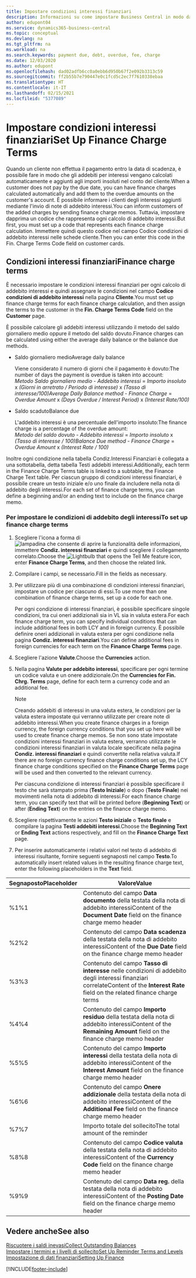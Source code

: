 ```yaml
---
title: Impostare condizioni interessi finanziari
description: Informazioni su come impostare Business Central in modo da poter informare i clienti degli addebiti aggiuntivi inviando note addebito interessi.
author: edupont04
ms.service: dynamics365-business-central
ms.topic: conceptual
ms.devlang: na
ms.tgt_pltfrm: na
ms.workload: na
ms.search.keywords: payment due, debt, overdue, fee, charge
ms.date: 12/03/2020
ms.author: edupont
ms.openlocfilehash: dad02adfb6cc0a0ebb6d950b67f2e092b3313c59
ms.sourcegitcommit: ff2b55b7e790447e0c1fcd5c2ec7f7610338ebaa
ms.translationtype: HT
ms.contentlocale: it-IT
ms.lasthandoff: 02/15/2021
ms.locfileid: "5377089"
---
```

# <a name="set-up-finance-charge-terms"></a><span data-ttu-id="70d6d-103">Impostare condizioni interessi finanziari</span><span class="sxs-lookup"><span data-stu-id="70d6d-103">Set Up Finance Charge Terms</span></span>

<span data-ttu-id="70d6d-104">Quando un cliente non effettua il pagamento entro la data di scadenza, è possibile fare in modo che gli addebiti per interessi vengano calcolati automaticamente e aggiunti agli importi insoluti nel conto del cliente.</span><span class="sxs-lookup"><span data-stu-id="70d6d-104">When a customer does not pay by the due date, you can have finance charges calculated automatically and add them to the overdue amounts on the customer's account.</span></span> <span data-ttu-id="70d6d-105">È possibile informare i clienti degli interessi aggiunti mediante l'invio di note di addebito interessi.</span><span class="sxs-lookup"><span data-stu-id="70d6d-105">You can inform customers of the added charges by sending finance charge memos.</span></span> <span data-ttu-id="70d6d-106">Tuttavia, impostare dapprima un codice che rappresenta ogni calcolo di addebito interessi.</span><span class="sxs-lookup"><span data-stu-id="70d6d-106">But first, you must set up a code that represents each finance charge calculation.</span></span> <span data-ttu-id="70d6d-107">Immettere quindi questo codice nel campo Codice condizioni di addebito interessi nelle schede cliente.</span><span class="sxs-lookup"><span data-stu-id="70d6d-107">Then you can enter this code in the Fin. Charge Terms Code field on customer cards.</span></span>  

## <a name="finance-charge-terms"></a><span data-ttu-id="70d6d-108">Condizioni interessi finanziari</span><span class="sxs-lookup"><span data-stu-id="70d6d-108">Finance charge terms</span></span>

<span data-ttu-id="70d6d-109">È necessario impostare le condizioni interessi finanziari per ogni calcolo di addebito interessi e quindi assegnare le condizioni nel campo **Codice condizioni di addebito interessi** nella pagina **Cliente**.</span><span class="sxs-lookup"><span data-stu-id="70d6d-109">You must set up finance charge terms for each finance charge calculation, and then assign the terms to the customer in the **Fin. Charge Terms Code** field on the **Customer** page.</span></span>

<span data-ttu-id="70d6d-110">È possibile calcolare gli addebiti interessi utilizzando il metodo del saldo giornaliero medio oppure il metodo del saldo dovuto.</span><span class="sxs-lookup"><span data-stu-id="70d6d-110">Finance charges can be calculated using either the average daily balance or the balance due methods.</span></span>

* <span data-ttu-id="70d6d-111">Saldo giornaliero medio</span><span class="sxs-lookup"><span data-stu-id="70d6d-111">Average daily balance</span></span>  
  
  <span data-ttu-id="70d6d-112">Viene considerato il numero di giorni che il pagamento è dovuto:</span><span class="sxs-lookup"><span data-stu-id="70d6d-112">The number of days the payment is overdue is taken into account:</span></span>  
  <span data-ttu-id="70d6d-113">*Metodo Saldo giornaliero medio* - *Addebito interessi* = *Importo insoluto* x *(Giorni in arretrato / Periodo di interesse)* x *(Tasso di interesse/100)*</span><span class="sxs-lookup"><span data-stu-id="70d6d-113">*Average Daily Balance method* - *Finance Charge* = *Overdue Amount* x *(Days Overdue / Interest Period)* x *(Interest Rate/100)*</span></span>

* <span data-ttu-id="70d6d-114">Saldo scaduto</span><span class="sxs-lookup"><span data-stu-id="70d6d-114">Balance due</span></span>  
  
  <span data-ttu-id="70d6d-115">L'addebito interessi è una percentuale dell'importo insoluto:</span><span class="sxs-lookup"><span data-stu-id="70d6d-115">The finance charge is a percentage of the overdue amount:</span></span>  
  <span data-ttu-id="70d6d-116">*Metodo del saldo dovuto* - *Addebito interessi* = *Importo insoluto* x *(Tasso di interesse / 100)*</span><span class="sxs-lookup"><span data-stu-id="70d6d-116">*Balance Due method* - *Finance Charge* = *Overdue Amount* x *(Interest Rate / 100)*</span></span>

<span data-ttu-id="70d6d-117">Inoltre ogni condizione nella tabella Condiz.Interessi Finanziari è collegata a una sottotabella, detta tabella Testi addebiti interessi.</span><span class="sxs-lookup"><span data-stu-id="70d6d-117">Additionally, each term in the Finance Charge Terms table is linked to a subtable, the Finance Charge Text table.</span></span> <span data-ttu-id="70d6d-118">Per ciascun gruppo di condizioni interessi finanziari, è possibile creare un testo iniziale e/o uno finale da includere nella nota di addebito degli interessi.</span><span class="sxs-lookup"><span data-stu-id="70d6d-118">For each set of finance charge terms, you can define a beginning and/or an ending text to include on the finance charge memo.</span></span>

### <a name="to-set-up-finance-charge-terms"></a><span data-ttu-id="70d6d-119">Per impostare le condizioni di addebito degli interessi</span><span class="sxs-lookup"><span data-stu-id="70d6d-119">To set up finance charge terms</span></span>

1. <span data-ttu-id="70d6d-120">Scegliere l'icona a forma di ![lampadina che consente di aprire la funzionalità delle informazioni](media/ui-search/search_small.png "Informazioni sull'operazione che si desidera eseguire"), immettere **Condiz. interessi finanziari** e quindi scegliere il collegamento correlato.</span><span class="sxs-lookup"><span data-stu-id="70d6d-120">Choose the ![Lightbulb that opens the Tell Me feature](media/ui-search/search_small.png "Tell me what you want to do") icon, enter **Finance Charge Terms**, and then choose the related link.</span></span>  
2. <span data-ttu-id="70d6d-121">Compilare i campi, se necessario.</span><span class="sxs-lookup"><span data-stu-id="70d6d-121">Fill in the fields as necessary.</span></span>
3. <span data-ttu-id="70d6d-122">Per utilizzare più di una combinazione di condizioni interessi finanziari, impostare un codice per ciascuno di essi.</span><span class="sxs-lookup"><span data-stu-id="70d6d-122">To use more than one combination of finance charge terms, set up a code for each one.</span></span>

    <span data-ttu-id="70d6d-123">Per ogni condizione di interessi finanziari, è possibile specificare singole condizioni, tra cui oneri addizionali sia in VL sia in valuta estera.</span><span class="sxs-lookup"><span data-stu-id="70d6d-123">For each finance charge term, you can specify individual conditions that can include additional fees in both LCY and in foreign currency.</span></span> <span data-ttu-id="70d6d-124">È possibile definire oneri addizionali in valuta estera per ogni condizione nella pagina **Condiz. interessi finanziari**.</span><span class="sxs-lookup"><span data-stu-id="70d6d-124">You can define additional fees in foreign currencies for each term on the **Finance Charge Terms** page.</span></span>
4. <span data-ttu-id="70d6d-125">Scegliere l'azione **Valute**.</span><span class="sxs-lookup"><span data-stu-id="70d6d-125">Choose the **Currencies** action.</span></span>
5. <span data-ttu-id="70d6d-126">Nella pagina **Valute per addebito interessi**, specificare per ogni termine un codice valuta e un onere addizionale.</span><span class="sxs-lookup"><span data-stu-id="70d6d-126">On the **Currencies for Fin. Chrg. Terms** page, define for each term a currency code and an additional fee.</span></span>

    > [!NOTE]  
    > <span data-ttu-id="70d6d-127">Creando addebiti di interessi in una valuta estera, le condizioni per la valuta estera impostate qui verranno utilizzate per creare note di addebito interessi.</span><span class="sxs-lookup"><span data-stu-id="70d6d-127">When you create finance charges in a foreign currency, the foreign currency conditions that you set up here will be used to create finance charge memos.</span></span> <span data-ttu-id="70d6d-128">Se non sono state impostate condizioni interessi finanziari in valuta estera, verranno utilizzate le condizioni interessi finanziari in valuta locale specificate nella pagina **Condiz. interessi finanziari** e quindi convertite nella relativa valuta.</span><span class="sxs-lookup"><span data-stu-id="70d6d-128">If there are no foreign currency finance charge conditions set up, the LCY finance charge conditions specified on the **Finance Charge Terms** page will be used and then converted to the relevant currency.</span></span>

    <span data-ttu-id="70d6d-129">Per ciascuna condizione di interessi finanziari è possibile specificare il testo che sarà stampato prima (**Testo Iniziale**) o dopo (**Testo Finale**) nei movimenti nella nota di addebito di interessi.</span><span class="sxs-lookup"><span data-stu-id="70d6d-129">For each finance charge term, you can specify text that will be printed before (**Beginning Text**) or after (**Ending Text**) on the entries on the finance charge memo.</span></span>  
6. <span data-ttu-id="70d6d-130">Scegliere rispettivamente le azioni **Testo iniziale** o **Testo finale** e compilare la pagina **Testi addebiti interessi**.</span><span class="sxs-lookup"><span data-stu-id="70d6d-130">Choose the **Beginning Text** or **Ending Text** actions respectively, and fill on the **Finance Charge Text** page.</span></span>
7. <span data-ttu-id="70d6d-131">Per inserire automaticamente i relativi valori nel testo di addebito di interessi risultante, fornire seguenti segnaposti nel campo **Testo**.</span><span class="sxs-lookup"><span data-stu-id="70d6d-131">To automatically insert related values in the resulting finance charge text, enter the following placeholders in the **Text** field.</span></span>

|<span data-ttu-id="70d6d-132">Segnaposto</span><span class="sxs-lookup"><span data-stu-id="70d6d-132">Placeholder</span></span>|<span data-ttu-id="70d6d-133">Valore</span><span class="sxs-lookup"><span data-stu-id="70d6d-133">Value</span></span>|  
|-----------------|-----------|  
|<span data-ttu-id="70d6d-134">%1</span><span class="sxs-lookup"><span data-stu-id="70d6d-134">%1</span></span>|<span data-ttu-id="70d6d-135">Contenuto del campo **Data documento** della testata della nota di addebito interessi</span><span class="sxs-lookup"><span data-stu-id="70d6d-135">Content of the **Document Date** field on the finance charge memo header</span></span>|  
|<span data-ttu-id="70d6d-136">%2</span><span class="sxs-lookup"><span data-stu-id="70d6d-136">%2</span></span>|<span data-ttu-id="70d6d-137">Contenuto del campo **Data scadenza** della testata della nota di addebito interessi</span><span class="sxs-lookup"><span data-stu-id="70d6d-137">Content of the **Due Date** field on the finance charge memo header</span></span>|  
|<span data-ttu-id="70d6d-138">%3</span><span class="sxs-lookup"><span data-stu-id="70d6d-138">%3</span></span>|<span data-ttu-id="70d6d-139">Contenuto del campo **Tasso di interesse** nelle condizioni di addebito degli interessi finanziari correlate</span><span class="sxs-lookup"><span data-stu-id="70d6d-139">Content of the **Interest Rate** field on the related finance charge terms</span></span>|  
|<span data-ttu-id="70d6d-140">%4</span><span class="sxs-lookup"><span data-stu-id="70d6d-140">%4</span></span>|<span data-ttu-id="70d6d-141">Contenuto del campo **Importo residuo** della testata della nota di addebito interessi</span><span class="sxs-lookup"><span data-stu-id="70d6d-141">Content of the **Remaining Amount** field on the finance charge memo header</span></span>|  
|<span data-ttu-id="70d6d-142">%5</span><span class="sxs-lookup"><span data-stu-id="70d6d-142">%5</span></span>|<span data-ttu-id="70d6d-143">Contenuto del campo **Importo interessi** della testata della nota di addebito interessi</span><span class="sxs-lookup"><span data-stu-id="70d6d-143">Content of the **Interest Amount** field on the finance charge memo header</span></span>|  
|<span data-ttu-id="70d6d-144">%6</span><span class="sxs-lookup"><span data-stu-id="70d6d-144">%6</span></span>|<span data-ttu-id="70d6d-145">Contenuto del campo **Onere addizionale** della testata della nota di addebito interessi</span><span class="sxs-lookup"><span data-stu-id="70d6d-145">Content of the **Additional Fee** field on the finance charge memo header</span></span>|  
|<span data-ttu-id="70d6d-146">%7</span><span class="sxs-lookup"><span data-stu-id="70d6d-146">%7</span></span>|<span data-ttu-id="70d6d-147">Importo totale del sollecito</span><span class="sxs-lookup"><span data-stu-id="70d6d-147">The total amount of the reminder</span></span>|  
|<span data-ttu-id="70d6d-148">%8</span><span class="sxs-lookup"><span data-stu-id="70d6d-148">%8</span></span>|<span data-ttu-id="70d6d-149">Contenuto del campo **Codice valuta** della testata della nota di addebito interessi</span><span class="sxs-lookup"><span data-stu-id="70d6d-149">Content of the **Currency Code** field on the finance charge memo header</span></span>|  
|<span data-ttu-id="70d6d-150">%9</span><span class="sxs-lookup"><span data-stu-id="70d6d-150">%9</span></span>|<span data-ttu-id="70d6d-151">Contenuto del campo **Data reg.** della testata della nota di addebito interessi</span><span class="sxs-lookup"><span data-stu-id="70d6d-151">Content of the **Posting Date** field on the finance charge memo header</span></span>|  

## <a name="see-also"></a><span data-ttu-id="70d6d-152">Vedere anche</span><span class="sxs-lookup"><span data-stu-id="70d6d-152">See also</span></span>

[<span data-ttu-id="70d6d-153">Riscuotere i saldi inevasi</span><span class="sxs-lookup"><span data-stu-id="70d6d-153">Collect Outstanding Balances</span></span>](receivables-collect-outstanding-balances.md)  
[<span data-ttu-id="70d6d-154">Impostare i termini e i livelli di sollecito</span><span class="sxs-lookup"><span data-stu-id="70d6d-154">Set Up Reminder Terms and Levels</span></span>](finance-setup-reminders.md)  
[<span data-ttu-id="70d6d-155">Impostazione di dati finanziari</span><span class="sxs-lookup"><span data-stu-id="70d6d-155">Setting Up Finance</span></span>](finance-setup-finance.md)  


[!INCLUDE[footer-include](includes/footer-banner.md)]